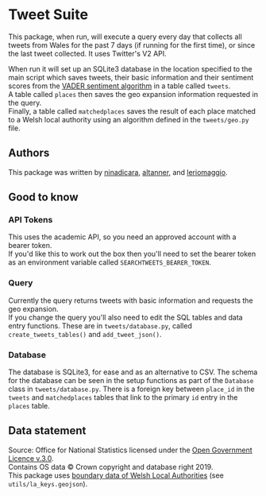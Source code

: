 # Tweet Suite

This package, when run, will execute a query every day that collects all tweets from Wales for the past 7 days (if running for the first time), or since the last tweet collected.
It uses Twitter's V2 API. 

When run it will set up an SQLite3 database in the location specified to the main script which saves tweets, their basic information and their sentiment scores from the [VADER sentiment algorithm](https://github.com/cjhutto/vaderSentiment) in a table called `tweets`.  
A table called `places` then saves the geo expansion information requested in the query.  
Finally, a table called `matchedplaces` saves the result of each place matched to a Welsh local authority using an algorithm defined in the `tweets/geo.py` file. 

## Authors  

This package was written by [ninadicara](https://github.com/ninadicara), [altanner](https://github.com/altanner), and [leriomaggio](https://github.com/leriomaggio). 

## Good to know  

### API Tokens  
This uses the academic API, so you need an approved account with a bearer token.  
If you'd like this to work out the box then you'll need to set 
the bearer token as an environment variable called `SEARCHTWEETS_BEARER_TOKEN`. 

### Query  
Currently the query returns tweets with basic information and requests the geo expansion.  
If you change the query you'll also need to edit the SQL tables and data entry functions. 
These are in `tweets/database.py`, called `create_tweets_tables()` and `add_tweet_json()`. 

### Database  
The database is SQLite3, for ease and as an alternative to CSV.
The schema for the database can be seen in the setup functions as part of the `Database` class in `tweets/database.py`. 
There is a foreign key between `place_id` in the `tweets` and `matchedplaces` tables that link to the primary `id` entry in the `places` table. 

## Data statement  

Source: Office for National Statistics licensed under the [Open Government Licence v.3.0](http://www.nationalarchives.gov.uk/doc/open-government-licence).  
Contains OS data © Crown copyright and database right 2019.  
This package uses [boundary data of Welsh Local Authorities](https://geoportal.statistics.gov.uk/datasets/local-authority-districts-december-2019-boundaries-uk-buc) (see `utils/la_keys.geojson`). 
